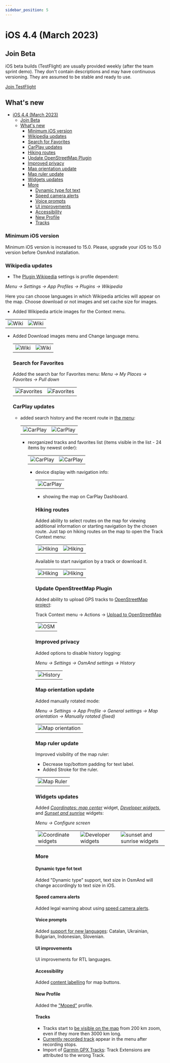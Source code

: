 ```yaml
---
sidebar_position: 5
---
```


# iOS 4.4 (March 2023)

## Join Beta

iOS beta builds (TestFlight) are usually provided weekly (after the team sprint demo). They don't contain descriptions and may have continuous versioning. They are assumed to be stable and ready to use.  

<div>
  <a class="button button--active" href="https://testflight.apple.com/join/7poGNCKy">Join TestFlight</a>
</div>

## What's new

- [iOS 4.4 (March 2023)](#ios-44-march-2023)
  - [Join Beta](#join-beta)
  - [What's new](#whats-new)
    - [Minimum iOS version](#minimum-ios-version)
    - [Wikipedia updates](#wikipedia-updates)
    - [Search for Favorites](#search-for-favorites)
    - [CarPlay updates](#carplay-updates)
    - [Hiking routes](#hiking-routes)
    - [Update OpenStreetMap Plugin](#update-openstreetmap-plugin)
    - [Improved privacy](#improved-privacy)
    - [Map orientation update](#map-orientation-update)
    - [Map ruler update](#map-ruler-update)
    - [Widgets updates](#widgets-updates)
    - [More](#more)
      - [Dynamic type fot text](#dynamic-type-fot-text)
      - [Speed camera alerts](#speed-camera-alerts)
      - [Voice prompts](#voice-prompts)
      - [UI improvements](#ui-improvements)
      - [Accessibility](#accessibility)
      - [New Profile](#new-profile)
      - [Tracks](#tracks)


### Minimum iOS version

Minimum iOS version is increased to 15.0. Please, upgrade your iOS to 15.0 version before OsmAnd installation.

### Wikipedia updates

 - The [Plugin Wikipedia](../user/plugins/wikipedia.md) settings is profile dependent:

  _Menu → Settings → App Profiles → Plugins → Wikipedia_

  Here you can choose languages in which Wikipedia articles will appear on the map. Choose download or not images and set cache size for images.

- Added Wikipedia article images for the Context menu.
  
 <table class="blogimage">
   <tr>
    <td><img src={require('@site/blog/2023-03-13-ios-4-4/wiki_ios.png').default} alt="Wiki"/></td>
    <td><img src={require('@site/blog/2023-03-13-ios-4-4/wiki_ios_1.png').default} alt="Wiki"/></td>
    </tr>
 </table> 
 
- Added Download images menu and Change language menu.

  <table class="blogimage">
   <tr>
    <td><img src={require('@site/blog/2023-03-13-ios-4-4/wiki_ios_2.png').default} alt="Wiki"/></td>
    <td><img src={require('@site/blog/2023-03-13-ios-4-4/wiki_ios_3.png').default} alt="Wiki"/></td>
    </tr>
 </table> 

### Search for Favorites

Added the search bar for Favorites menu: _Menu → My Places → Favorites → Pull down_

  <table class="blogimage">
   <tr>
    <td><img src={require('@site/blog/2023-03-13-ios-4-4/favorites_search.png').default} alt="Favorites"/></td>
    <td><img src={require('@site/blog/2023-03-13-ios-4-4/favorites_search_1.png').default} alt="Favorites"/></td>
    </tr>
 </table> 


### CarPlay updates

- added search history and the recent route in [the menu](../user/navigation/car-play.md):

  <table class="blogimage">
   <tr>
    <td><img src={require('@site/blog/2023-03-13-ios-4-4/car_play.png').default} alt="CarPlay"/></td>
    <td><img src={require('@site/blog/2023-03-13-ios-4-4/car_play_1.png').default} alt="CarPlay"/></td>
    </tr>
 </table> 

- reorganized tracks and favorites list (items visible in the list - 24 items by newest order):

  <table class="blogimage">
   <tr>
    <td><img src={require('@site/blog/2023-03-13-ios-4-4/car_play_2.png').default} alt="CarPlay"/></td>
    <td><img src={require('@site/blog/2023-03-13-ios-4-4/car_play_3.png').default} alt="CarPlay"/></td>
    </tr>
 </table> 

- device display with navigation info:

  <table class="blogimage">
   <tr>
    <td><img src={require('@site/blog/2023-03-13-ios-4-4/car_play_4.png').default} alt="CarPlay"/></td>
    </tr>
 </table> 


- showing the map on CarPlay Dashboard.


### Hiking routes

Added ability to select routes on the map for viewing additional information or starting navigation by the chosen route. Just tap on hiking routes on the map to open the Track Context menu:

  <table class="blogimage">
   <tr>
    <td><img src={require('@site/blog/2023-03-13-ios-4-4/hiking.png').default} alt="Hiking"/></td>
    <td><img src={require('@site/blog/2023-03-13-ios-4-4/hiking_1.png').default} alt="Hiking"/></td>
    </tr>
  </table> 

Available to start navigation by a track or download it.

  <table class="blogimage">
   <tr>
    <td><img src={require('@site/blog/2023-03-13-ios-4-4/hiking_2.png').default} alt="Hiking"/></td>
    <td><img src={require('@site/blog/2023-03-13-ios-4-4/hiking_3.png').default} alt="Hiking"/></td>
    </tr>
  </table> 


### Update OpenStreetMap Plugin

Added ability to upload GPS tracks to [OpenStreetMap project](https://www.openstreetmap.org/traces):

Track Context menu → Actions → [Upload to OpenStreetMap](../user/map/track-context-menu.md#options)

  <table class="blogimage">
   <tr>
    <td><img src={require('@site/blog/2023-03-13-ios-4-4/openstreetmap.png').default} alt="OSM"/></td>
    </tr>
  </table> 

### Improved privacy

Added options to disable history logging:

_Menu → Settings → OsmAnd settings → History_


  <table class="blogimage">
   <tr>
    <td><img src={require('@site/blog/2023-03-13-ios-4-4/history.png').default} alt="History"/></td>
    </tr>
  </table> 


### Map orientation update

Added manually rotated mode:

_Menu → Settings → App Profile → General settings → Map orientation → Manually rotated (fixed)_

  <table class="blogimage">
   <tr>
    <td><img src={require('@site/blog/2023-03-13-ios-4-4/map_orient.png').default} alt="Map orientation"/></td>
    </tr>
  </table> 


### Map ruler update


Improved visibility of the map ruler:

 - Decrease top/bottom padding for text label.
 - Added Stroke for the ruler.

  <table class="blogimage">
   <tr>
    <td><img src={require('@site/blog/2023-03-13-ios-4-4/map_ruler.png').default} alt="Map Ruler"/></td>
    </tr>
  </table> 


### Widgets updates

Added [_Coordinates: map center_](../user/widgets/info-widgets.md#coordinates-widget) widget, [_Developer widgets_](../user/widgets/info-widgets.md#-developer-widgets), and [_Sunset and sunrise_](../user/widgets/info-widgets.md#sunset-and-sunrise-widgets) widgets:

_Menu → Configure screen_


  <table class="blogimage">
   <tr>
    <td><img src={require('@site/blog/2023-03-13-ios-4-4/widget_cc.png').default} alt="Coordinate widgets"/></td>
    <td><img src={require('@site/blog/2023-03-13-ios-4-4/widget_d.png').default} alt="Developer widgets"/></td>
    <td><img src={require('@site/blog/2023-03-13-ios-4-4/widget_ss.png').default} alt="sunset and sunrise widgets"/></td>
    </tr>
  </table> 


### More

#### Dynamic type fot text

Added "Dynamic type" support, text size in OsmAnd will change accordingly to text size in iOS.

#### Speed camera alerts

Added legal warning about using [speed camera alerts](../user/navigation/map-during-navigation.md).

#### Voice prompts

Added [support for new languages](../user/navigation/voice-navigation.md): Catalan, Ukrainian, Bulgarian, Indonesian, Slovenian.

#### UI improvements

UI improvements for RTL languages.

#### Accessibility

Added [content labelling](https://developer.apple.com/library/archive/documentation/Accessibility/Conceptual/AccessibilityMacOSX/OSXAXTestingApps.html) for map buttons.

#### New Profile

Added the ["Moped"](../user/navigation/routing/moped-routing.md) profile.

#### Tracks

- Tracks start to [be visible on the map](https://github.com/osmandapp/OsmAnd-Issues/issues/1167) from 200 km zoom, even if they more then 3000 km long.
- [Currently recorded track](https://github.com/osmandapp/OsmAnd-Issues/issues/1601) appear in the menu after recording stops.
- Import of [Garmin GPX Tracks](https://github.com/osmandapp/OsmAnd-iOS/issues/2640): Track Extensions are attributed to the wrong Track.


